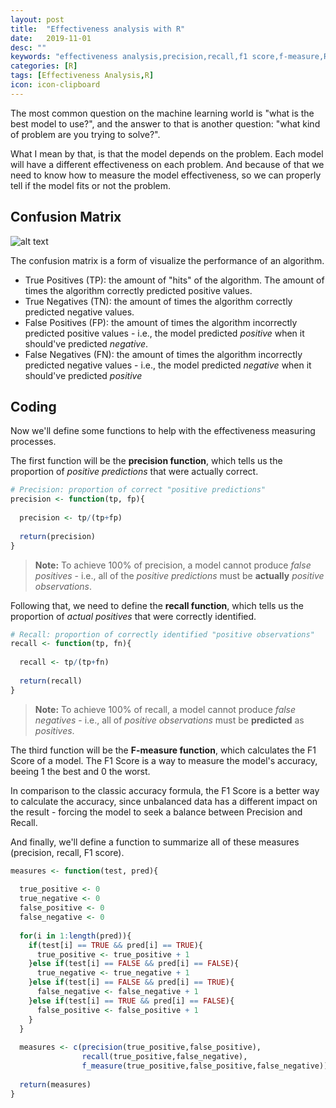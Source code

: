 ```yaml
---
layout: post
title:  "Effectiveness analysis with R"
date:   2019-11-01
desc: ""
keywords: "effectiveness analysis,precision,recall,f1 score,f-measure,R"
categories: [R]
tags: [Effectiveness Analysis,R]
icon: icon-clipboard
---
```


The most common question on the machine learning world is "what is the best model to use?", and the answer to that is another question: "what kind of problem are you trying to solve?".

What I mean by that, is that the model depends on the problem. Each model will have a different effectiveness on each problem. And because of that we need to know how to measure the model effectiveness, so we can properly tell if the model fits or not the problem.

## Confusion Matrix

![alt text](https://miro.medium.com/max/712/1*Z54JgbS4DUwWSknhDCvNTQ.png "Confusion Matrix")

The confusion matrix is a form of visualize the performance of an algorithm.

- True Positives (TP): the amount of "hits" of the algorithm. The amount of times the algorithm correctly predicted positive values.
- True Negatives (TN): the amount of times the algorithm correctly predicted negative values.
- False Positives (FP): the amount of times the algorithm incorrectly predicted positive values - i.e., the model predicted *positive* when it should've predicted *negative*.
- False Negatives (FN): the amount of times the algorithm incorrectly predicted negative values - i.e., the model predicted *negative* when it should've predicted *positive*

## Coding

Now we'll define some functions to help with the effectiveness measuring processes.

The first function will be the **precision function**, which tells us the proportion of *positive predictions* that were actually correct.

```R
# Precision: proportion of correct "positive predictions"
precision <- function(tp, fp){
  
  precision <- tp/(tp+fp)
  
  return(precision)
}
```
> **Note:** To achieve 100% of precision, a model cannot produce *false positives* - i.e., all of the *positive predictions* must be **actually** *positive observations*.

Following that, we need to define the **recall function**, which tells us the proportion of *actual positives* that were correctly identified.

```R
# Recall: proportion of correctly identified "positive observations"
recall <- function(tp, fn){
  
  recall <- tp/(tp+fn)
  
  return(recall)
}
```
> **Note:** To achieve 100% of recall, a model cannot produce *false negatives* - i.e., all of *positive observations* must be **predicted** as *positives*.

The third function will be the **F-measure function**, which calculates the F1 Score of a model. The F1 Score is a way to measure the model's accuracy, beeing 1 the best and 0 the worst.

In comparison to the classic accuracy formula, the F1 Score is a better way to calculate the accuracy, since unbalanced data has a different impact on the result - forcing the model to seek a balance between Precision and Recall.

And finally, we'll define a function to summarize all of these measures (precision, recall, F1 score).

```R
measures <- function(test, pred){
  
  true_positive <- 0
  true_negative <- 0
  false_positive <- 0
  false_negative <- 0
  
  for(i in 1:length(pred)){
    if(test[i] == TRUE && pred[i] == TRUE){
      true_positive <- true_positive + 1
    }else if(test[i] == FALSE && pred[i] == FALSE){
      true_negative <- true_negative + 1
    }else if(test[i] == FALSE && pred[i] == TRUE){
      false_negative <- false_negative + 1
    }else if(test[i] == TRUE && pred[i] == FALSE){
      false_positive <- false_positive + 1
    }
  }
  
  measures <- c(precision(true_positive,false_positive), 
                recall(true_positive,false_negative), 
                f_measure(true_positive,false_positive,false_negative))
  
  return(measures)
}
```
